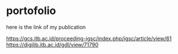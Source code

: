 # portofolio
here is the link of my publication

https://gcs.itb.ac.id/proceeding-igsc/index.php/igsc/article/view/61
https://digilib.itb.ac.id/gdl/view/71790
